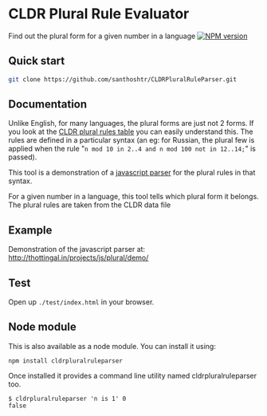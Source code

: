 CLDR Plural Rule Evaluator
==========================
Find out the plural form for a given number in a language
[![NPM version](https://badge.fury.io/js/cldrpluralruleparser.svg)](https://www.npmjs.org/package/cldrpluralruleparser)

Quick start
----------

```bash
git clone https://github.com/santhoshtr/CLDRPluralRuleParser.git
```

Documentation
----------

Unlike English, for many languages, the plural forms are just not 2 forms.
If you look at the <a href="http://unicode.org/repos/cldr-tmp/trunk/diff/supplemental/language_plural_rules.html#pl">CLDR plural rules table</a>
you can easily understand this. The rules are defined in a particular syntax
(an eg: for Russian, the plural few is applied when the rule
"`n mod 10 in 2..4 and n mod 100 not in 12..14;`" is passed).

This tool is a demonstration of a [javascript parser](src/CLDRPluralRuleParser.js)
for the plural rules in that syntax.

For a given number in a language, this tool tells which plural form it belongs.
The plural rules are taken from the CLDR  data file

Example
--------
Demonstration of the javascript parser at:
http://thottingal.in/projects/js/plural/demo/

Test
----
Open up `./test/index.html` in your browser.

Node module
-----------
This is also available as a node module. You can install it using:

`npm install cldrpluralruleparser`

Once installed it provides a command line utility named cldrpluralruleparser too.
```
$ cldrpluralruleparser 'n is 1' 0
false
```


